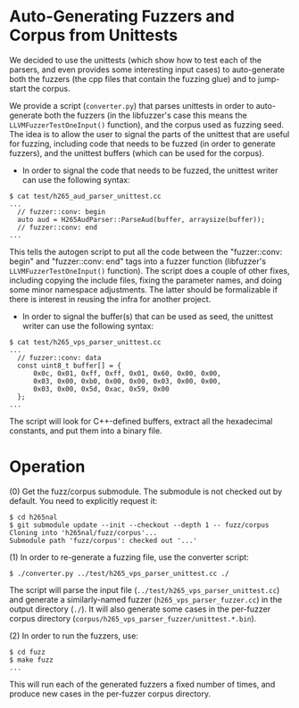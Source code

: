# Auto-Generating Fuzzers and Corpus from Unittests

We decided to use the unittests (which show how to test each of the
parsers, and even provides some interesting input cases) to auto-generate
both the fuzzers (the cpp files that contain the fuzzing glue) and to
jump-start the corpus.

We provide a script (`converter.py`) that parses unittests in order to
auto-generate both the fuzzers (in the libfuzzer's case this means the
`LLVMFuzzerTestOneInput()` function), and the corpus used as fuzzing
seed. The idea is to allow the user to signal the parts of the unittest
that are useful for fuzzing, including code that needs to be fuzzed
(in order to generate fuzzers), and the unittest buffers (which can be
used for the corpus).

* In order to signal the code that needs to be fuzzed, the unittest writer
can use the following syntax:

```
$ cat test/h265_aud_parser_unittest.cc
...
  // fuzzer::conv: begin
  auto aud = H265AudParser::ParseAud(buffer, arraysize(buffer));
  // fuzzer::conv: end
...
```

This tells the autogen script to put all the code between the
"fuzzer::conv: begin" and "fuzzer::conv: end" tags into a fuzzer
function (libfuzzer's `LLVMFuzzerTestOneInput()` function). The
script does a couple of other fixes, including copying the include
files, fixing the parameter names, and doing some minor namespace
adjustments. The latter should be formalizable if there is interest
in reusing the infra for another project.

* In order to signal the buffer(s) that can be used as seed, the unittest
writer can use the following syntax:

```
$ cat test/h265_vps_parser_unittest.cc
...
  // fuzzer::conv: data
  const uint8_t buffer[] = {
      0x0c, 0x01, 0xff, 0xff, 0x01, 0x60, 0x00, 0x00,
      0x03, 0x00, 0xb0, 0x00, 0x00, 0x03, 0x00, 0x00,
      0x03, 0x00, 0x5d, 0xac, 0x59, 0x00
  };
...
```

The script will look for C++-defined buffers, extract all the hexadecimal
constants, and put them into a binary file.


# Operation

(0) Get the fuzz/corpus submodule. The submodule is not checked out by
default. You need to explicitly request it:
```
$ cd h265nal
$ git submodule update --init --checkout --depth 1 -- fuzz/corpus
Cloning into 'h265nal/fuzz/corpus'...
Submodule path 'fuzz/corpus': checked out '...'
```

(1) In order to re-generate a fuzzing file, use the converter script:

```
$ ./converter.py ../test/h265_vps_parser_unittest.cc ./
```

The script will parse the input file (`../test/h265_vps_parser_unittest.cc`)
and generate a similarly-named fuzzer (`h265_vps_parser_fuzzer.cc`) in the
output directory (`./`). It will also generate some cases in the per-fuzzer
corpus directory (`corpus/h265_vps_parser_fuzzer/unittest.*.bin`).


(2) In order to run the fuzzers, use:

```
$ cd fuzz
$ make fuzz
...
```

This will run each of the generated fuzzers a fixed number of times, and
produce new cases in the per-fuzzer corpus directory.

